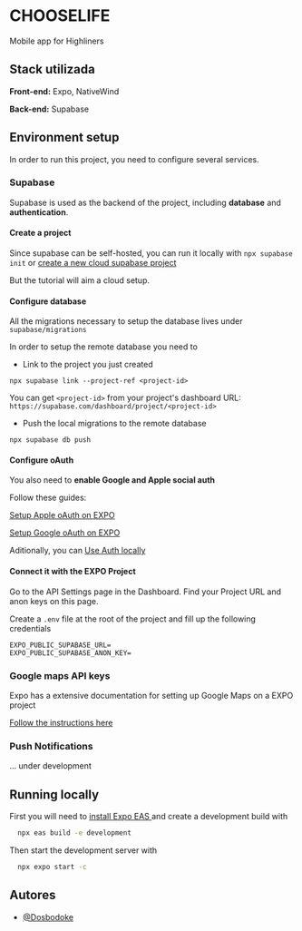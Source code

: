 # CHOOSELIFE

Mobile app for Highliners

## Stack utilizada

**Front-end:** Expo, NativeWind

**Back-end:** Supabase

## Environment setup

In order to run this project, you need to configure several services.

### Supabase

Supabase is used as the backend of the project, including **database** and **authentication**.

#### Create a project

Since supabase can be self-hosted, you can run it locally with `npx supabase init` or [create a new cloud supabase project](https://supabase.com/dashboard/new/new-project)

But the tutorial will aim a cloud setup.

#### Configure database

All the migrations necessary to setup the database lives under `supabase/migrations`

In order to setup the remote database you need to

- Link to the project you just created

```
npx supabase link --project-ref <project-id>
```

You can get `<project-id>` from your project's dashboard URL: `https://supabase.com/dashboard/project/<project-id>`

- Push the local migrations to the remote database

```
npx supabase db push
```

#### Configure oAuth

You also need to **enable Google and Apple social auth**

Follow these guides:

[Setup Apple oAuth on EXPO](https://supabase.com/docs/guides/auth/social-login/auth-apple?queryGroups=platform&platform=react-native)

[Setup Google oAuth on EXPO](https://supabase.com/docs/guides/auth/social-login/auth-google?queryGroups=platform&platform=react-native)

Aditionally, you can [Use Auth locally](https://supabase.com/docs/guides/local-development/overview#use-auth-locally)

#### Connect it with the EXPO Project

Go to the API Settings page in the Dashboard.
Find your Project URL and anon keys on this page.

Create a `.env` file at the root of the project and fill up the following credentials

```
EXPO_PUBLIC_SUPABASE_URL=
EXPO_PUBLIC_SUPABASE_ANON_KEY=
```

### Google maps API keys

Expo has a extensive documentation for setting up Google Maps on a EXPO project

[Follow the instructions here](https://docs.expo.dev/versions/latest/sdk/map-view/#deploy-app-with-google-maps)

### Push Notifications

... under development

## Running locally

First you will need to [install Expo EAS ](https://expo.dev/eas) and create a development build with

```bash
  npx eas build -e development
```

Then start the development server with

```bash
  npx expo start -c
```

## Autores

- [@Dosbodoke](https://www.github.com/Dosbodoke)
